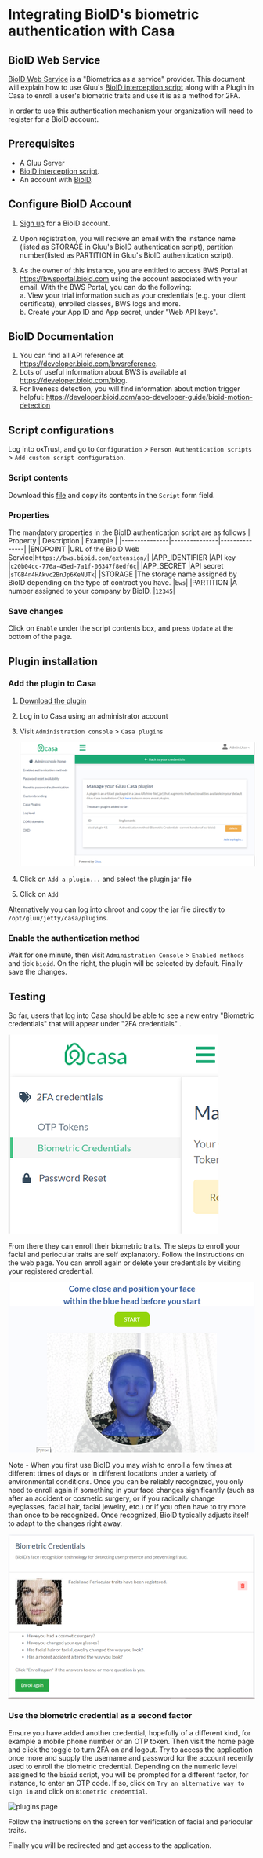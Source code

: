 # Integrating BioID's biometric authentication with Casa


## BioID Web Service
[BioID Web Service](https://www.bioid.com) is a "Biometrics as a service" provider. This document will explain how to use Gluu's [BioID  interception script](https://github.com/GluuFederation/oxAuth/blob/master/Server/integrations/bioID/BioIDExternalAuthenticator.py) along with a Plugin in Casa to enroll a user's biometric traits and use it is as a method for 2FA. 

In order to use this authentication mechanism your organization will need to register for a BioID account. 

## Prerequisites
- A Gluu Server
- [BioID interception script](https://github.com/GluuFederation/casa/blob/master/plugins/bioid/extras/BioIDExternalAuthenticator.py).
- An account with [BioID](https://bwsportal.bioid.com/register).   

## Configure BioID Account

1. [Sign up](https://bwsportal.bioid.com/register) for a BioID account.

2. Upon registration, you will recieve an email with the instance name (listed as STORAGE in Gluu's BioID authentication script), partition number(listed as PARTITION in Gluu's BioID authentication script).

3. As the owner of this instance, you are entitled to access BWS Portal at https://bwsportal.bioid.com using the account associated with your email. 
With the BWS Portal, you can do the following:  
    a. View your trial information such as your credentials (e.g. your client certificate), enrolled classes, BWS logs and more.  
    b. Create your App ID and App secret, under "Web API keys".

## BioID Documentation

1. You can find all API reference at https://developer.bioid.com/bwsreference. 
2. Lots of useful information about BWS is available at https://developer.bioid.com/blog.
3. For liveness detection, you will find information about motion trigger helpful: https://developer.bioid.com/app-developer-guide/bioid-motion-detection

## Script configurations

Log into oxTrust, and go to `Configuration` > `Person Authentication scripts` > `Add custom script configuration`. 
### Script contents

Download this [file](https://github.com/GluuFederation/casa/raw/master/plugins/bioid/extras/BioIDExternalAuthenticator.py) and copy its contents in the `Script` form field.

### Properties
The mandatory properties in the BioID authentication script are as follows
|	Property	|	Description	|	Example		|
|---------------|---------------|---------------|
|ENDPOINT 		|URL of the BioID Web Service|`https://bws.bioid.com/extension/`|
|APP_IDENTIFIER 	|API key |`c20b04cc-776a-45ed-7a1f-06347f8edf6c`|
|APP_SECRET 	|API secret |`sTGB4n4HAkvc2BnJp6KeNUTk`|
|STORAGE 	|The storage name assigned by BioID depending on the type of contract you have. |`bws`|
|PARTITION 	|A number assigned to your company by BioID. |`12345`|


### Save changes

Click on `Enable` under the script contents box, and press `Update` at the bottom of the page.


## Plugin installation


### Add the plugin to Casa

1. [Download the plugin](https://maven.gluu.org/maven/org/gluu/casa/plugins/bioid-plugin/4.5.0.Final/bioid-plugin-4.5.0.Final-jar-with-dependencies.jar)

1. Log in to Casa using an administrator account

1. Visit `Administration console` > `Casa plugins`

    ![plugins page](../../assets/casa/plugins/bioid-plugin.png)

1. Click on `Add a plugin...` and select the plugin jar file

1. Click on `Add`

Alternatively you can log into chroot and copy the jar file directly to `/opt/gluu/jetty/casa/plugins`.

### Enable the authentication method

Wait for one minute, then visit `Administration Console` > `Enabled methods` and tick `bioid`. On the right, the plugin will be selected by default. Finally save the changes.

## Testing
So far, users that log into Casa should be able to see a new entry "Biometric credentials" that will appear under "2FA credentials" .

![plugins page](../../assets/casa/plugins/bioid-menu.png)

From there they can enroll their biometric traits. 
The steps to enroll your facial and periocular traits are self explanatory. Follow the instructions on the web page.
You can enroll again or delete your credentials by visiting your registered credential.

![plugins page](../../assets/casa/plugins/enroll_bioid.png)



Note - When you first use BioID you may wish to enroll a few times at different times of days or in different locations under a variety of environmental conditions. Once you can be reliably recognized, you only need to enroll again if something in your face changes significantly (such as after an accident or cosmetic surgery, or if you radically change eyeglasses, facial hair, facial jewelry, etc.) or if you often have to try more than once to be recognized. Once recognized, BioID typically adjusts itself to adapt to the changes right away.

![plugins page](../../assets/casa/plugins/bioid_edit_delete.png)

### Use the biometric credential as a second factor
Ensure you have added another credential, hopefully of a different kind, for example a mobile phone number or an OTP token. Then visit the home page and click the toggle to turn 2FA on and logout.
Try to access the application once more and supply the username and password for the account recently used to enroll the biometric credential. Depending on the numeric level assigned to the `bioid` script, you will be prompted for a different factor, for instance, to enter an OTP code. If so, click on `Try an alternative way to sign in` and click on `Biometric credential`.

![plugins page](../../assets/casa/plugins/another_way.png)

Follow the instructions on the screen for verification of facial and periocular traits.

Finally you will be redirected and get access to the application.


